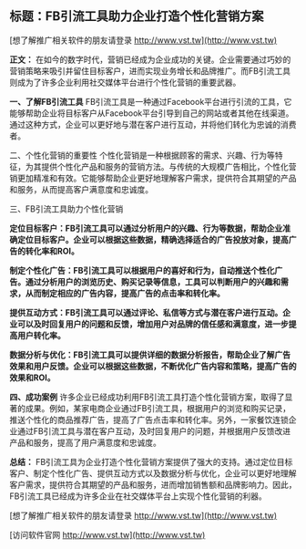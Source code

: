 ## **标题：FB引流工具助力企业打造个性化营销方案**

[想了解推广相关软件的朋友请登录 http://www.vst.tw](http://www.vst.tw)

**正文：**
在如今的数字时代，营销已经成为企业成功的关键。企业需要通过巧妙的营销策略来吸引并留住目标客户，进而实现业务增长和品牌推广。而FB引流工具则成为了许多企业利用社交媒体平台进行个性化营销的重要武器。

**一、了解FB引流工具**
FB引流工具是一种通过Facebook平台进行引流的工具，它能够帮助企业将目标客户从Facebook平台引导到自己的网站或者其他在线渠道。通过这种方式，企业可以更好地与潜在客户进行互动，并将他们转化为忠诚的消费者。

二、个性化营销的重要性
个性化营销是一种根据顾客的需求、兴趣、行为等特征，为其提供个性化产品和服务的营销方法。与传统的大规模广告相比，个性化营销更加精准和有效。它能够帮助企业更好地理解客户需求，提供符合其期望的产品和服务，从而提高客户满意度和忠诚度。

三、FB引流工具助力个性化营销

**定位目标客户：FB引流工具可以通过分析用户的兴趣、行为等数据，帮助企业准确定位目标客户。企业可以根据这些数据，精确选择适合的广告投放对象，提高广告的转化率和ROI。**

**制定个性化广告：FB引流工具可以根据用户的喜好和行为，自动推送个性化广告。通过分析用户的浏览历史、购买记录等信息，工具可以判断用户的兴趣和需求，从而制定相应的广告内容，提高广告的点击率和转化率。**

**提供互动方式：FB引流工具可以通过评论、私信等方式与潜在客户进行互动。企业可以及时回复用户的问题和反馈，增加用户对品牌的信任感和满意度，进一步提高用户转化率。**

**数据分析与优化：FB引流工具可以提供详细的数据分析报告，帮助企业了解广告效果和用户反馈。企业可以根据这些数据，不断优化广告内容和策略，提高广告的效果和ROI。**

**四、成功案例**
许多企业已经成功利用FB引流工具打造个性化营销方案，取得了显著的成果。例如，某家电商企业通过FB引流工具，根据用户的浏览和购买记录，推送个性化的商品推荐广告，提高了广告点击率和转化率。另外，一家餐饮连锁企业通过FB引流工具与潜在客户互动，及时回复用户的问题，并根据用户反馈改进产品和服务，提高了用户满意度和忠诚度。

**总结：**
FB引流工具为企业打造个性化营销方案提供了强大的支持。通过定位目标客户、制定个性化广告、提供互动方式以及数据分析与优化，企业可以更好地理解客户需求，提供符合其期望的产品和服务，进而增加销售额和品牌影响力。因此，FB引流工具已经成为许多企业在社交媒体平台上实现个性化营销的利器。

[想了解推广相关软件的朋友请登录 http://www.vst.tw](http://www.vst.tw)


[访问软件官网 http://www.vst.tw](http://www.vst.tw)
